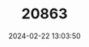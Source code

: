 ---
title: "20863"
category: "Stochomys longicaudatus"
draft: false
date: 2024-02-22 13:03:50
languages:
  English: ["Target Rat"]
---
